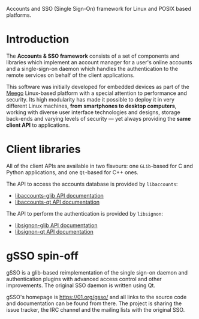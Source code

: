 Accounts and SSO (Single Sign-On) framework for Linux and POSIX based platforms.

# Introduction #

The **Accounts & SSO framework** consists of a set of components and libraries which implement an account manager for a user's online accounts and a single-sign-on daemon which handles the authentication to the remote services on behalf of the client applications.

This software was initially developed for embedded devices as part of the [Meego](http://en.wikipedia.org/wiki/MeeGo) Linux-based platform with a special attention to performance and security. Its high modularity has made it possible to deploy it in very different Linux machines, **from smartphones to desktop computers**, working with diverse user interface technologies and designs, storage back-ends and varying levels of security — yet always providing the **same client API** to applications.


# Client libraries #

All of the client APIs are available in two flavours: one `GLib`-based for C and Python applications, and one `Qt`-based for C++ ones.

The API to access the accounts database is provided by `libaccounts`:
  * [libaccounts-glib API documentation](http://docs.accounts-sso.googlecode.com/git/libaccounts-glib/html/index.html)
  * [libaccounts-qt API documentation](http://docs.accounts-sso.googlecode.com/git/libaccounts-qt/html/index.html)

The API to perform the authentication is provided by `libsignon`:
  * [libsignon-glib API documentation](http://docs.accounts-sso.googlecode.com/git/libsignon-glib/html/index.html)
  * [libsignon-qt API documentation](http://docs.accounts-sso.googlecode.com/git/libsignon-qt/html/index.html)


# gSSO spin-off #

gSSO is a glib-based reimplementation of the single sign-on daemon and authentication plugins with advanced access control and other improvements. The original SSO daemon is written using Qt.

gSSO's homepage is https://01.org/gsso/ and all links to the source code and documentation can be found from there. The project is sharing the issue tracker, the IRC channel and the mailing lists with the original SSO.